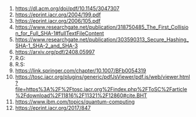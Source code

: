 1. https://dl.acm.org/doi/pdf/10.1145/3047307
2. https://eprint.iacr.org/2004/199.pdf
3. https://eprint.iacr.org/2006/105.pdf
4. https://www.researchgate.net/publication/318750485_The_First_Collision_for_Full_SHA-1#fullTextFileContent
5. https://www.researchgate.net/publication/303590313_Secure_Hashing_SHA-1_SHA-2_and_SHA-3
6. https://arxiv.org/pdf/2408.05997
7. R.G: 
8. R.S: 
9. https://link.springer.com/chapter/10.1007/BFb0054319
10. https://tosc.iacr.org/plugins/generic/pdfJsViewer/pdf.js/web/viewer.html?file=https%3A%2F%2Ftosc.iacr.org%2Findex.php%2FToSC%2Farticle%2Fdownload%2F11816%2F11321%2F12860#cite.BHT
11. https://www.ibm.com/topics/quantum-computing
12. https://eprint.iacr.org/2017/847